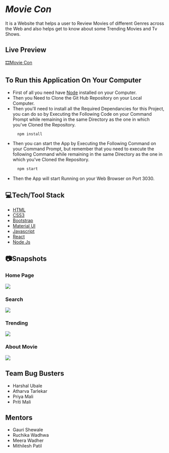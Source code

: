 

# _Movie Con_

It is a Website that helps a user to Review Movies of different Genres across the Web and also helps get to know about some Trending Movies and Tv Shows.

## Live Preview
[🎞️Movie Con](https://movieconvjti.netlify.app/)




## To Run this Application On Your Computer
- First of all you need have [Node](https://nodejs.org/en/download/) installed on your Computer.
- Then you Need to Clone the Git Hub Repository on your Local Computer.
- Then you'll need to install all the Required Dependancies for this Project, you can do so by Executing the Following Code on your Command Prompt while remaining in the same Directory as the one in which you've Cloned the Repository.
  ```javascript
    npm install
    ```
- Then you can start the App by Executing the Following Command on your Command Prompt, but remember that you need to execute the following Command while remaining in the same Directory as the one in which you've Cloned the Repository.
  ```javascript
    npm start
    ```
- Then the App will start Running on your Web Browser on Port 3030.


## 💻Tech/Tool Stack
- [HTML](https://developer.mozilla.org/en-US/docs/Web/HTML)
- [CSS3](https://developer.mozilla.org/en-US/docs/Web/CSS)
- [Bootstrap](https://getbootstrap.com/)
- [Material UI](https://mui.com/)
- [Javascript](https://developer.mozilla.org/en-US/docs/Web/JavaScript)
- [React](https://reactjs.org/)
- [Node Js](https://nodejs.org/en/)

## 📷Snapshots

### Home Page
<img src="/public/Images/Snapshots/Home.png" />

### Search
<img src="/public/Images/Snapshots/Search.png" />

### Trending
<img src="/public/Images/Snapshots/Trending.png" />

### About Movie
<img src="/public/Images/Snapshots/MovieINfo.png" />

## Team Bug Busters

- Harshal Ubale
- Atharva Tarlekar
- Priya Mali
- Priti Mali

## Mentors
- Gauri Shewale
- Ruchika Wadhwa
- Meera Wadher
- Mithilesh Patil

